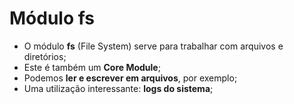 # Módulo fs

- O módulo **fs** (File System) serve para trabalhar com arquivos e diretórios;
- Este é também um **Core Module**;
- Podemos **ler e escrever em arquivos**, por exemplo;
- Uma utilização interessante: **logs do sistema**;
